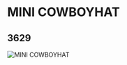 # MINI COWBOYHAT
## 3629
![MINI COWBOYHAT](https://lc-www-live-s.legocdn.com/media/bricks/5/2/4161008.jpg)